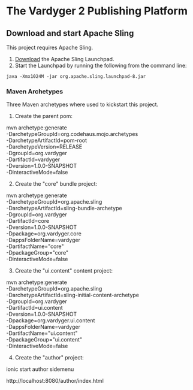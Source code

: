 # The Vardyger 2 Publishing Platform

## Download and start Apache Sling

This project requires Apache Sling.

1. [Download](http://sling.apache.org/downloads.cgi) the Apache Sling Launchpad.
2. Start the Launchpad by running the following from the command line:

```
java -Xmx1024M -jar org.apache.sling.launchpad-8.jar
```

### Maven Archetypes

Three Maven archetypes where used to kickstart this project.

1. Create the parent pom:

mvn archetype:generate \
    -DarchetypeGroupId=org.codehaus.mojo.archetypes \
    -DarchetypeArtifactId=pom-root \
    -DarchetypeVersion=RELEASE \
    -DgroupId=org.vardyger \
    -DartifactId=vardyger \
    -Dversion=1.0.0-SNAPSHOT \
    -DinteractiveMode=false
    
2. Create the "core" bundle project:

mvn archetype:generate \
    -DarchetypeGroupId=org.apache.sling \
    -DarchetypeArtifactId=sling-bundle-archetype \
    -DgroupId=org.vardyger \
    -DartifactId=core \
    -Dversion=1.0.0-SNAPSHOT \
    -Dpackage=org.vardyger.core \
    -DappsFolderName=vardyger \
    -DartifactName="core" \
    -DpackageGroup="core" \
    -DinteractiveMode=false  
    
3. Create the "ui.content" content project:

mvn archetype:generate \
    -DarchetypeGroupId=org.apache.sling \
    -DarchetypeArtifactId=sling-initial-content-archetype \
    -DgroupId=org.vardyger \
    -DartifactId=ui.content \
    -Dversion=1.0.0-SNAPSHOT \
    -Dpackage=org.vardyger.ui.content \
    -DappsFolderName=vardyger \
    -DartifactName="ui.content" \
    -DpackageGroup="ui.content" \
    -DinteractiveMode=false  
  
4. Create the "author" project: 
  
ionic start author sidemenu
    
http://localhost:8080/author/index.html    

    
